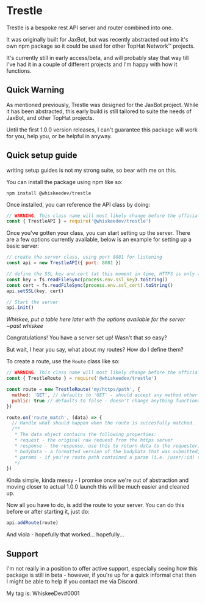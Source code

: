 # Trestle
Trestle is a bespoke rest API server and router combined into one.

It was originally built for JaxBot, but was recently abstracted out into it's own npm package so it could be used for other TopHat Network­™ projects.

It's currently still in early access/beta, and will probably stay that way till I've had it in a couple of different projects and I'm happy with how it functions.

## Quick Warning
As mentioned previously, Trestle was designed for the JaxBot project. While it has been abstracted, this early build is still tailored to suite the needs of JaxBot, and other TopHat projects.

Until the first 1.0.0 version releases, I can't guarantee this package will work for you, help you, or be helpful in anyway.

## Quick setup guide
writing setup guides is not my strong suite, so bear with me on this.

You can install the package using npm like so:
```
npm install @whiskeedev/trestle
```
Once installed, you can reference the API class by doing:
```javascript
// WARNING: This class name will most likely change before the official release - please keep an eye on this guide.
const { TrestleAPI } = require('@whiskeedev/trestle')
```

Once you've gotten your class, you can start setting up the server. There are a few options currently available, below is an example for setting up a basic server:
```javascript
// create the server class, using port 8081 for listening
const api = new TrestleAPI({ port: 8081 })

// define the SSL key and cert (at this moment in time, HTTPS is only available and SSL details ARE required)
const key = fs.readFileSync(process.env.ssl_key).toString()
const cert = fs.readFileSync(process.env.ssl_cert).toString()
api.setSSL(key, cert)

// Start the server
api.init()
```

_Whiskee, put a table here later with the options available for the server ~past whiskee_

Congratulations! You have a server set up! Wasn't that _so_ easy?

But wait, I hear you say, what about my routes? How do I define them?

To create a route, use the `Route` class like so:
```javascript
// WARNING: This class name will most likely change before the official release - please keep an eye on this guide.
const { TrestleRoute } = require('@whiskeedev/trestle')

const route = new TrestleRoute('my/https/path', {
  method: 'GET', // defaults to 'GET' - should accept any method other than 'OPTIONS' (only 'GET' and 'POST' have been tested as of right now)
  public: true // defaults to false - doesn't change anything functionaly at the moment but in the future this can be used to bypass middleware.
})

route.on('route_match', (data) => {
  // Handle what should happen when the route is succesfully matched.
  /**
   * The data object contains the following properties:
   * request - the original raw request from the https server
   * response - the response, use this to return data to the requester.
   * bodyData - a formatted version of the bodyData that was submitted, hopefully in JSON.
   * params - if you're route path contained a param (i.e. /user/:id) the value will be stored with the key used in the path.
   */
})
```
Kinda simple, kinda messy - I promise once we're out of abstraction and moving closer to actual 1.0.0 launch this will be much easier and cleaned up.

Now all you have to do, is add the route to your server. You can do this before or after starting it, just do:
```javascript
api.addRoute(route)
```

And viola - hopefully that worked... hopefully...

## Support
I'm not really in a position to offer active support, especially seeing how this package is still in beta - however, if you're up for a quick informal chat then I might be able to help if you contact me via Discord.

My tag is: WhiskeeDev#0001
